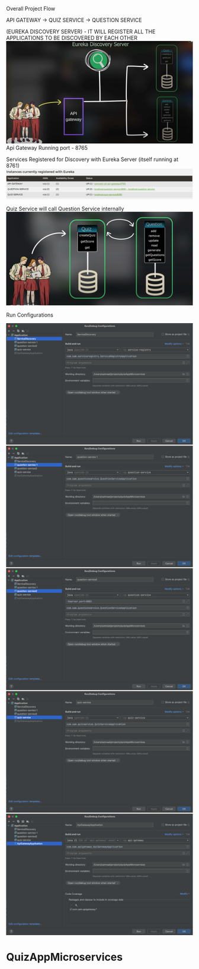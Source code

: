 Overall Project Flow

API GATEWAY -> QUIZ SERVICE -> QUESTION SERVICE

(EUREKA DISCOVERY SERVER) - IT WILL REGISTER ALL THE APPLICATIONS TO BE DISCOVERED BY EACH OTHER
![img5.png](img5.png)
Api Gateway Running port - 8765

Services Registered for Discovery with Eureka Server (itself running at 8761)
![img_5.png](img_5.png)

Quiz Service will call Question Service internally
![img_6.png](img_6.png)


Run Configurations

![img.png](img.png)
![img_1.png](img_1.png)
![img_2.png](img_2.png)
![img_3.png](img_3.png)
![img_4.png](img_4.png)


# QuizAppMicroservices
